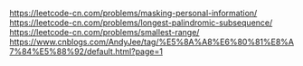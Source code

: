 https://leetcode-cn.com/problems/masking-personal-information/  
https://leetcode-cn.com/problems/longest-palindromic-subsequence/  
https://leetcode-cn.com/problems/smallest-range/  
https://www.cnblogs.com/AndyJee/tag/%E5%8A%A8%E6%80%81%E8%A7%84%E5%88%92/default.html?page=1  
